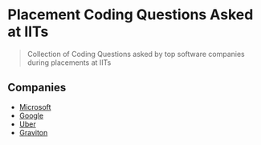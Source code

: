 # Placement Coding Questions Asked at IITs
> Collection of Coding Questions asked by top software companies during placements at IITs

## Companies

- [Microsoft](https://github.com/mrsac7/placement-resources/tree/main/Microsoft)
- [Google](https://github.com/mrsac7/placement-resources/tree/main/Google)
- [Uber](https://github.com/mrsac7/placement-resources/tree/main/Uber)
- [Graviton](https://github.com/mrsac7/placement-resources/tree/main/Graviton)